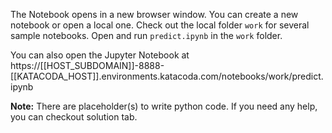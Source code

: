 The Notebook opens in a new browser window. You can create a new notebook or open a local one. Check out the local folder `work` for several sample notebooks. Open and run `predict.ipynb` in the `work` folder.

You can also open the Jupyter Notebook at https://[[HOST_SUBDOMAIN]]-8888-[[KATACODA_HOST]].environments.katacoda.com/notebooks/work/predict.ipynb

**Note:**
There are placeholder(s) to write python code. If you need any help, you can checkout solution tab.